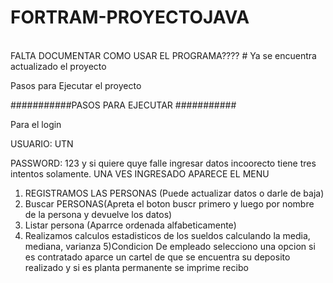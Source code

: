 # FORTRAM-PROYECTOJAVA
<br/> 
FALTA DOCUMENTAR COMO USAR EL PROGRAMA????
 # Ya se encuentra actualizado el proyecto 
 
Pasos para Ejecutar  el proyecto

###########PASOS PARA EJECUTAR ###########

Para el login 

USUARIO: UTN

PASSWORD: 123 y si quiere quye falle ingresar datos incoorecto tiene tres intentos solamente.
UNA VES INGRESADO  APARECE EL MENU
 1) REGISTRAMOS LAS PERSONAS (Puede actualizar datos o darle de baja)
 2) Buscar PERSONAS(Apreta el boton buscr primero y luego por nombre de la persona y devuelve los datos)
 3) Listar persona (Aparrce ordenada alfabeticamente)
 4) Realizamos calculos estadisticos  de los sueldos calculando la media, mediana, varianza
 5)Condicion De empleado selecciono una opcion  si es contratado aparce un cartel de que se encuentra su deposito realizado 
 y si es planta permanente se imprime recibo 
